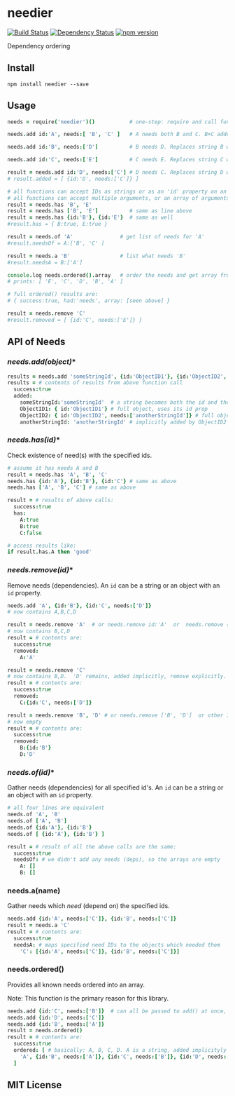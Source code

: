 # needier
[![Build Status](https://travis-ci.org/elidoran/needier.svg?branch=master)](https://travis-ci.org/elidoran/needier)
[![Dependency Status](https://gemnasium.com/elidoran/needier.png)](https://gemnasium.com/elidoran/needier)
[![npm version](https://badge.fury.io/js/needier.svg)](http://badge.fury.io/js/needier)

Dependency ordering

## Install

    npm install needier --save

## Usage

```coffeescript
needs = require('needier')()           # one-step: require and call function

needs.add id:'A', needs:[ 'B', 'C' ]   # A needs both B and C. B+C added as strings

needs.add id:'B', needs:['D']          # B needs D. Replaces string B with object

needs.add id:'C', needs:['E']          # C needs E. Replaces string C with object

result = needs.add id:'D', needs:['C'] # D needs C. Replaces string D with object
# result.added = [ {id:'D', needs:['C']} ]

# all functions can accept IDs as strings or as an 'id' property on an object
# all functions can accept multiple arguments, or an array of arguments
result = needs.has 'B', 'E'
result = needs.has ['B', 'E']          # same as line above
result = needs.has {id:'B'}, {id:'E'}  # same as well
#result.has = { B:true, E:true }

result = needs.of 'A'               # get list of needs for 'A'
#result.needsOf = A:['B', 'C' ]

result = needs.a 'B'                # list what needs 'B'
#result.needsA = B:['A']

console.log needs.ordered().array   # order the needs and get array from results
# prints: [ 'E', 'C', 'D', 'B', 'A' ]

# full ordered() results are:
# { success:true, had:'needs', array: [seen above] }

result = needs.remove 'C'
#result.removed = [ {id:'C', needs:['E']} ]
```

## API of Needs

### **needs.add(object*)**

```coffeescript
results = needs.add 'someStringId', {id:'ObjectID1'}, {id:'ObjectID2', needs:['anotherStringId']}
results = # contents of results from above function call
  success:true
  added:
    someStringId:'someStringId'  # a string becomes both the id and the object
    ObjectID1: { id:'ObjectID1'} # full object, uses its id prop
    ObjectID2: { id:'ObjectID2', needs:['anotherStringId']} # full object uses its id and needs props
    anotherStringId: 'anotherStringId' # implicitly added by ObjectID2
```

### **needs.has(id*)**

Check existence of need(s) with the specified ids.

```coffeescript
# assume it has needs A and B
result = needs.has 'A', 'B', 'C'
needs.has {id:'A'}, {id:'B'}, {id:'C'} # same as above
needs.has ['A', 'B', 'C'] # same as above

result = # results of above calls:
  success:true
  has:
    A:true
    B:true
    C:false

# access results like:
if result.has.A then 'good'
```

### **needs.remove(id*)**

Remove needs (dependencies). An `id` can be a string or an object with an `id`
property.

```coffeescript
needs.add 'A', {id:'B'}, {id:'C', needs:['D']}
# now contains A,B,C,D

result = needs.remove 'A'  # or needs.remove id:'A'  or  needs.remove {id:'A'}
# now contains B,C,D
result = # contents are:
  success:true
  removed:
    A:'A'

result = needs.remove 'C'
# now contains B,D.  'D' remains, added implicitly, remove explicitly. TODO: fix this
result = # contents are:
  success:true
  removed:
    C:{id:'C', needs:['D']}

result = needs.remove 'B', 'D' # or needs.remove ['B', 'D']  or other ID style variations
# now empty
result = # contents are:
  success:true
  removed:
    B:{id:'B'}
    D:'D'
```

### **needs.of(id*)**

Gather needs (dependencies) for all specified id's. An `id` can be a string or an
object with an `id` property.

```coffeescript
# all four lines are equivalent
needs.of 'A', 'B'
needs.of ['A', 'B']
needs.of {id:'A'}, {id:'B'}
needs.of [ {id:'A'}, {id:'B'} ]

result = # result of all the above calls are the same:
  success:true
  needsOf: # we didn't add any needs (deps), so the arrays are empty
    A: []
    B: []
```

### **needs.a(name)**

Gather needs which *need* (depend on) the specified ids.

```coffeescript
needs.add {id:'A', needs:['C']}, {id:'B', needs:['C']}
result = needs.a 'C'
result = # contents are:
  success:true
  needsA: # maps specified need IDs to the objects which needed them
    'C': [{id:'A', needs:['C']}, {id:'B', needs:['C']}]
```

### **needs.ordered()**

Provides all known needs ordered into an array.

Note: This function is the primary reason for this library.

```coffeescript
needs.add {id:'C', needs:['B']}  # can all be passed to add() at once, too
needs.add {id:'D', needs:['C']}
needs.add {id:'B', needs:['A']}
result = needs.ordered()
result = # contents are:
  success:true
  ordered: [ # basically: A, B, C, D. A is a string, added implicityly by B.
    'A', {id:'B', needs:['A']}, {id:'C', needs:['B']}, {id:'D', needs:['C']}
  ]
```

## MIT License
